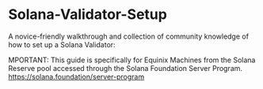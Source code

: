 # Solana-Validator-Setup
A novice-friendly walkthrough and collection of community knowledge of how to set up a Solana Validator:

MPORTANT: This guide is specifically for Equinix Machines from the Solana Reserve pool accessed through the Solana Foundation Server Program. https://solana.foundation/server-program


